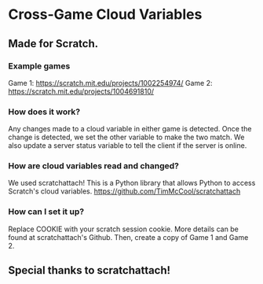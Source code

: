 # Cross-Game Cloud Variables
## Made for Scratch.

### Example games
Game 1: https://scratch.mit.edu/projects/1002254974/
Game 2: https://scratch.mit.edu/projects/1004691810/

### How does it work?
Any changes made to a cloud variable in either game is detected. Once the change is detected, we set the other variable to make the two match. We also update a server status variable to tell the client if the server is online.

### How are cloud variables read and changed?
We used scratchattach! This is a Python library that allows Python to access Scratch's cloud variables.
https://github.com/TimMcCool/scratchattach

### How can I set it up?
Replace COOKIE with your scratch session cookie. More details can be found at scratchattach's Github. Then, create a copy of Game 1 and Game 2.

## Special thanks to scratchattach!

